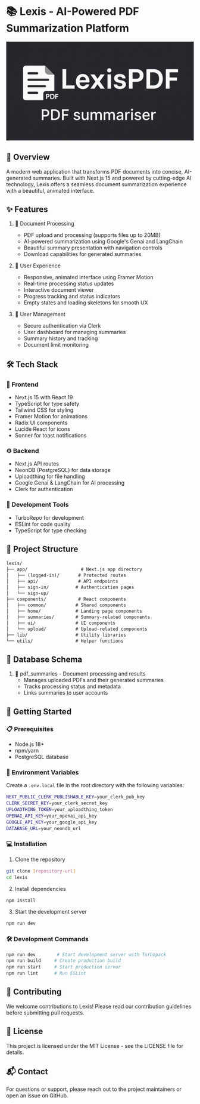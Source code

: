 # 📚 Lexis - AI-Powered PDF Summarization Platform

![ProjectImage](/public/opengraph-image.png)

## 🎯 Overview
A modern web application that transforms PDF documents into concise, AI-generated summaries. Built with Next.js 15 and powered by cutting-edge AI technology, Lexis offers a seamless document summarization experience with a beautiful, animated interface.

## ✨ Features
1. 📄 Document Processing
   - PDF upload and processing (supports files up to 20MB)
   - AI-powered summarization using Google's Genai and LangChain
   - Beautiful summary presentation with navigation controls
   - Download capabilities for generated summaries

2. 🎨 User Experience
   - Responsive, animated interface using Framer Motion
   - Real-time processing status updates
   - Interactive document viewer
   - Progress tracking and status indicators
   - Empty states and loading skeletons for smooth UX

3. 👤 User Management
   - Secure authentication via Clerk
   - User dashboard for managing summaries
   - Summary history and tracking
   - Document limit monitoring
<!-- 
(-Feature not yet implemented-)
   4. 💳 Payment Integration
      - Subscription management
      - Usage tracking and limits -->

## 🛠️ Tech Stack
### 🎨 Frontend
- Next.js 15 with React 19
- TypeScript for type safety
- Tailwind CSS for styling
- Framer Motion for animations
- Radix UI components
- Lucide React for icons
- Sonner for toast notifications

### ⚙️ Backend
- Next.js API routes
- NeonDB (PostgreSQL) for data storage
- Uploadthing for file handling
- Google Genai & LangChain for AI processing
- Clerk for authentication
<!-- - Stripe for payments -->

### 🔧 Development Tools
- TurboRepo for development
- ESLint for code quality
- TypeScript for type checking

## 📁 Project Structure
```
lexis/
├── app/                    # Next.js app directory
│   ├── (logged-in)/       # Protected routes
│   ├── api/               # API endpoints
│   ├── sign-in/          # Authentication pages
│   └── sign-up/          
├── components/            # React components
│   ├── common/           # Shared components
│   ├── home/             # Landing page components
│   ├── summaries/        # Summary-related components
│   ├── ui/               # UI components
│   └── upload/           # Upload-related components
├── lib/                  # Utility libraries
└── utils/                # Helper functions
```

## 💾 Database Schema
<!-- Three main tables:
1. 👥 users - User management and subscription status
   - Stores user profiles, subscription details, and authentication info
   - Tracks customer IDs and subscription status -->

1. 📑 pdf_summaries - Document processing and results
   - Manages uploaded PDFs and their generated summaries
   - Tracks processing status and metadata
   - Links summaries to user accounts

<!-- 3. 💰 payments - Payment tracking and history
   - Records payment transactions and subscription details
   - Links payments to user accounts and subscription plans -->

## 🚀 Getting Started

### 📋 Prerequisites
- Node.js 18+
- npm/yarn
- PostgreSQL database

### 🔐 Environment Variables
Create a `.env.local` file in the root directory with the following variables:
```bash
NEXT_PUBLIC_CLERK_PUBLISHABLE_KEY=your_clerk_pub_key
CLERK_SECRET_KEY=your_clerk_secret_key
UPLOADTHING_TOKEN=your_uploadthing_token
OPENAI_API_KEY=your_openai_api_key
GOOGLE_API_KEY=your_google_api_key
DATABASE_URL=your_neondb_url
```

### 💻 Installation
1. Clone the repository
```bash
git clone [repository-url]
cd lexis
```

2. Install dependencies
```bash
npm install
```

3. Start the development server
```bash
npm run dev
```

### 🛠️ Development Commands
```bash
npm run dev        # Start development server with Turbopack
npm run build     # Create production build
npm run start     # Start production server
npm run lint      # Run ESLint
```

## 🤝 Contributing
We welcome contributions to Lexis! Please read our contribution guidelines before submitting pull requests.

## 📄 License
This project is licensed under the MIT License - see the LICENSE file for details.

## 📬 Contact
For questions or support, please reach out to the project maintainers or open an issue on GitHub.
